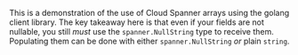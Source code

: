 This is a demonstration of the use of Cloud Spanner arrays using the golang
client library.  The key takeaway here is that even if your fields are not
nullable, you still _must_ use the `spanner.NullString` type to receive them.
Populating them can be done with either `spanner.NullString` _or_ plain
`string`.

